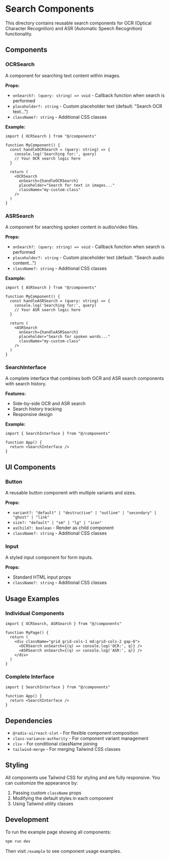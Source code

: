 # Search Components

This directory contains reusable search components for OCR (Optical Character Recognition) and ASR (Automatic Speech Recognition) functionality.

## Components

### OCRSearch
A component for searching text content within images.

**Props:**
- `onSearch?: (query: string) => void` - Callback function when search is performed
- `placeholder?: string` - Custom placeholder text (default: "Search OCR text...")
- `className?: string` - Additional CSS classes

**Example:**
```tsx
import { OCRSearch } from "@/components"

function MyComponent() {
  const handleOCRSearch = (query: string) => {
    console.log('Searching for:', query)
    // Your OCR search logic here
  }

  return (
    <OCRSearch
      onSearch={handleOCRSearch}
      placeholder="Search for text in images..."
      className="my-custom-class"
    />
  )
}
```

### ASRSearch
A component for searching spoken content in audio/video files.

**Props:**
- `onSearch?: (query: string) => void` - Callback function when search is performed
- `placeholder?: string` - Custom placeholder text (default: "Search audio content...")
- `className?: string` - Additional CSS classes

**Example:**
```tsx
import { ASRSearch } from "@/components"

function MyComponent() {
  const handleASRSearch = (query: string) => {
    console.log('Searching for:', query)
    // Your ASR search logic here
  }

  return (
    <ASRSearch
      onSearch={handleASRSearch}
      placeholder="Search for spoken words..."
      className="my-custom-class"
    />
  )
}
```

### SearchInterface
A complete interface that combines both OCR and ASR search components with search history.

**Features:**
- Side-by-side OCR and ASR search
- Search history tracking
- Responsive design

**Example:**
```tsx
import { SearchInterface } from "@/components"

function App() {
  return <SearchInterface />
}
```

## UI Components

### Button
A reusable button component with multiple variants and sizes.

**Props:**
- `variant?: "default" | "destructive" | "outline" | "secondary" | "ghost" | "link"`
- `size?: "default" | "sm" | "lg" | "icon"`
- `asChild?: boolean` - Render as child component
- `className?: string` - Additional CSS classes

### Input
A styled input component for form inputs.

**Props:**
- Standard HTML input props
- `className?: string` - Additional CSS classes

## Usage Examples

### Individual Components
```tsx
import { OCRSearch, ASRSearch } from "@/components"

function MyPage() {
  return (
    <div className="grid grid-cols-1 md:grid-cols-2 gap-6">
      <OCRSearch onSearch={(q) => console.log('OCR:', q)} />
      <ASRSearch onSearch={(q) => console.log('ASR:', q)} />
    </div>
  )
}
```

### Complete Interface
```tsx
import { SearchInterface } from "@/components"

function App() {
  return <SearchInterface />
}
```

## Dependencies

- `@radix-ui/react-slot` - For flexible component composition
- `class-variance-authority` - For component variant management
- `clsx` - For conditional className joining
- `tailwind-merge` - For merging Tailwind CSS classes

## Styling

All components use Tailwind CSS for styling and are fully responsive. You can customize the appearance by:

1. Passing custom `className` props
2. Modifying the default styles in each component
3. Using Tailwind utility classes

## Development

To run the example page showing all components:

```bash
npm run dev
```

Then visit `/example` to see component usage examples.